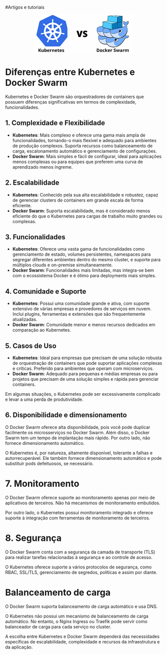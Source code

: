 #Artigos e tutoriais

<p align="center">
  <img src="/img/k8s_vs_docker.png">
</p>

# Diferenças entre Kubernetes e Docker Swarm

Kubernetes e Docker Swarm são orquestradores de containers que possuem diferenças significativas em termos de complexidade, funcionalidades.

## 1. Complexidade e Flexibilidade
- **Kubernetes**: Mais complexo e oferece uma gama mais ampla de funcionalidades, tornando-o mais flexível e adequado para ambientes de produção complexos. Suporta recursos como balanceamento de carga, escalonamento automático e gerenciamento de configurações.
- **Docker Swarm**: Mais simples e fácil de configurar, ideal para aplicações menos complexas ou para equipes que preferem uma curva de aprendizado menos íngreme.

## 2. Escalabilidade
- **Kubernetes**: Conhecido pela sua alta escalabilidade e robustez, capaz de gerenciar clusters de containers em grande escala de forma eficiente.
- **Docker Swarm**: Suporta escalabilidade, mas é considerado menos eficiente do que o Kubernetes para cargas de trabalho muito grandes ou complexas.

## 3. Funcionalidades
- **Kubernetes**: Oferece uma vasta gama de funcionalidades como gerenciamento de estado, volumes persistentes, namespaces para segregar diferentes ambientes dentro do mesmo cluster, e suporte para múltiplos clouds e on-premise simultaneamente.
- **Docker Swarm**: Funcionalidades mais limitadas, mas integra-se bem com o ecossistema Docker e é ótimo para deployments mais simples.

## 4. Comunidade e Suporte
- **Kubernetes**: Possui uma comunidade grande e ativa, com suporte extensivo de várias empresas e provedores de serviços em nuvem. Inclui plugins, ferramentas e extensões que são frequentemente atualizadas.
- **Docker Swarm**: Comunidade menor e menos recursos dedicados em comparação ao Kubernetes.

## 5. Casos de Uso
- **Kubernetes**: Ideal para empresas que precisam de uma solução robusta de orquestração de containers que pode suportar aplicações complexas e críticas. Preferido para ambientes que operam com microserviços.
- **Docker Swarm**: Adequado para pequenas e médias empresas ou para projetos que precisam de uma solução simples e rápida para gerenciar containers.

Em algumas situações, o Kubernetes pode ser excessivamente complicado e levar a uma perda de produtividade.

## 6. Disponibilidade e dimensionamento

O Docker Swarm oferece alta disponibilidade, pois você pode duplicar facilmente os microsserviços no Docker Swarm. Além disso, o Docker Swarm tem um tempo de implantação mais rápido. 
Por outro lado, não fornece dimensionamento automático.

O Kubernetes é, por natureza, altamente disponível, tolerante a falhas e autorrecuperável. Ele também fornece dimensionamento automático e pode substituir pods defeituosos, se necessário.

# 7. Monitoramento

O Docker Swarm oferece suporte ao monitoramento apenas por meio de aplicativos de terceiros. Não há mecanismos de monitoramento embutidos.

Por outro lado, o Kubernetes possui monitoramento integrado e oferece suporte à integração com ferramentas de monitoramento de terceiros.

# 8. Segurança

O Docker Swarm conta com a segurança da camada de transporte (TLS) para realizar tarefas relacionadas à segurança e ao controle de acesso.

O Kubernetes oferece suporte a vários protocolos de segurança, como RBAC, SSL/TLS, gerenciamento de segredos, políticas e assim por diante.

# Balanceamento de carga

O Docker Swarm suporta balanceamento de carga automático e usa DNS.

O Kubernetes não possui um mecanismo de balanceamento de carga automático. No entanto, o Nginx Ingress ou Traefik pode servir como balanceador de carga para cada serviço no cluster.


A escolha entre Kubernetes e Docker Swarm dependerá das necessidades específicas de escalabilidade, complexidade e recursos da infraestrutura e da aplicação.
